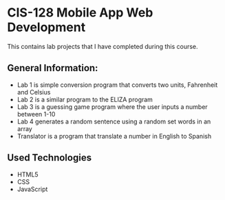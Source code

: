 # CIS-128 Mobile App Web Development
This contains lab projects that I have completed during this course.

## General Information:
* Lab 1 is simple conversion program that converts two units, Fahrenheit and Celsius
* Lab 2 is a similar program to the ELIZA program
* Lab 3 is a guessing game program where the user inputs a number between 1-10
* Lab 4 generates a random sentence using a random set words in an array
* Translator is a program that translate a number in English to Spanish

## Used Technologies
* HTML5
* CSS
* JavaScript
